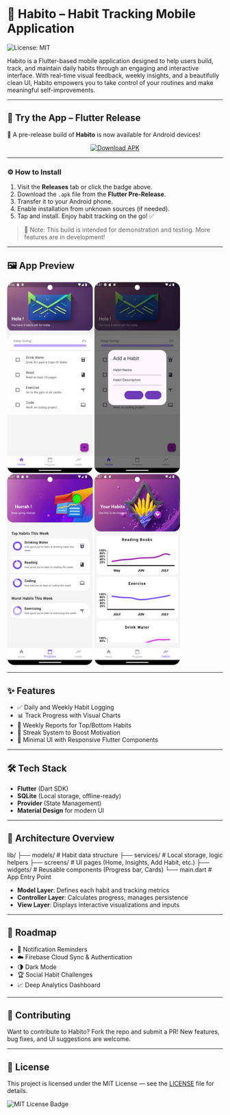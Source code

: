 # 📱 Habito – Habit Tracking Mobile Application

![License: MIT](https://img.shields.io/badge/License-MIT-blue.svg)

Habito is a Flutter-based mobile application designed to help users build, track, and maintain daily habits through an engaging and interactive interface. With real-time visual feedback, weekly insights, and a beautifully clean UI, Habito empowers you to take control of your routines and make meaningful self-improvements.

---

## 📲 Try the App – Flutter Release

🎉 A pre-release build of **Habito** is now available for Android devices!

<div align="center">
  <a href="https://github.com/dev-vasu/Habito/releases/tag/Flutter">
    <img src="https://img.shields.io/badge/Download%20APK-Pre--Release-green?style=for-the-badge&logo=android" alt="Download APK">
  </a>
</div>

---

### ⚙️ How to Install

1. Visit the **Releases** tab or click the badge above.
2. Download the `.apk` file from the **Flutter Pre-Release**.
3. Transfer it to your Android phone.
4. Enable installation from unknown sources (if needed).
5. Tap and install. Enjoy habit tracking on the go! ✅

> 🧪 Note: This build is intended for demonstration and testing. More features are in development!

---

## 🖼️ App Preview

<p float="left">
  <img src="https://github.com/dev-vasu/Habito/blob/main/screenshots/Screenshot_20240725_165643.png" width="200"/>
  <img src="https://github.com/dev-vasu/Habito/blob/main/screenshots/Screenshot_20240725_165708.png" width="200"/>
  <img src="https://github.com/dev-vasu/Habito/blob/main/screenshots/Screenshot_20240725_165718.png" width="200"/>
  <img src="https://github.com/dev-vasu/Habito/blob/main/screenshots/Screenshot_20240725_165731.png" width="200"/>
</p>

---

## ✨ Features

- ✅ Daily and Weekly Habit Logging  
- 📊 Track Progress with Visual Charts  
- 📆 Weekly Reports for Top/Bottom Habits  
- 🧠 Streak System to Boost Motivation  
- 🎯 Minimal UI with Responsive Flutter Components  

---

## 🛠️ Tech Stack

- **Flutter** (Dart SDK)  
- **SQLite** (Local storage, offline-ready)  
- **Provider** (State Management)  
- **Material Design** for modern UI

---

## 🧠 Architecture Overview

lib/
├── models/ # Habit data structure
├── services/ # Local storage, logic helpers
├── screens/ # UI pages (Home, Insights, Add Habit, etc.)
├── widgets/ # Reusable components (Progress bar, Cards)
└── main.dart # App Entry Point


- **Model Layer**: Defines each habit and tracking metrics  
- **Controller Layer**: Calculates progress, manages persistence  
- **View Layer**: Displays interactive visualizations and inputs  

---

## 🔮 Roadmap

- 🔔 Notification Reminders  
- ☁️ Firebase Cloud Sync & Authentication  
- 🌗 Dark Mode  
- 🏆 Social Habit Challenges  
- 📈 Deep Analytics Dashboard

---

## 🤝 Contributing

Want to contribute to Habito? Fork the repo and submit a PR! New features, bug fixes, and UI suggestions are welcome.

---

## 📎 License

This project is licensed under the MIT License — see the [LICENSE](./LICENSE) file for details.

<p align="left">
  <img src="https://img.shields.io/badge/License-MIT-blue.svg" alt="MIT License Badge">
</p>
